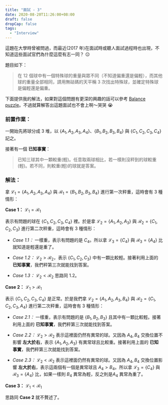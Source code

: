 ```yaml
---
title: "面試 - 3"
date: 2020-08-20T11:26:00+08:00
draft: false
dropCap: false
tags:
  - "Interview"
---
```


這題在大學時曾被問過，而最近(2017 年)在面試時或聽人面試過程時也出現，不知道這些面試官們為什麼這麼有志一同？ 😑

題目如下：

> 在 12 個球中有一個特殊球的重量與眾不同（不知道偏重還是偏輕），而其他球的重量全部相同，請用無砝碼的天平稱 3 次找出特殊球，並確定特殊球是偏輕還是偏重。

下面提供我的解法，如果對這個問題有更深的興趣的話可以參考 [Balance puzzle](https://en.wikipedia.org/wiki/Balance_puzzle)。不過就算解答出這題面試也不會上啊～哭哭 😭

### 前置作業：

一開始先將球分成 3 堆，以 $\{ A_1, A_2, A_3, A_4 \}$、$\{ B_1, B_2, B_3, B_4 \}$ 與 $\{ C_1, C_2, C_3, C_4 \}$ 記之。

接著有一個 **已知事實**：

> 已知三球其中一顆較重(輕)。任意取兩球相比，若一樣則沒秤到的球較重(輕)。若不同，則較重(輕)的球就是答案。

### 解法：

拿 $\mathcal{L}_1 = \{ A_1, A_2, A_3, A_4 \}$ 與 $\mathcal{R}_1 = \{ B_1, B_2, B_3, B_4 \}$ 進行第一次秤重，這時會有 3 種情形：

**Case 1：** $\mathcal{L}_1 = \mathcal{R}_1$

表示有問題的球在 $\{ C_1, C_2, C_3, C_4 \}$ 裡。於是拿 $\mathcal{L}_2 = \{ A_1, A_2, A_3 \}$ 與 $\mathcal{R}_2 = \{ C_1, C_2, C_3 \}$ 進行第二次秤重，這時會有 3 種情形：

- _Case 1.1：_ 一樣重，表示有問題的是 $C_4$。所以拿 $\mathcal{L}_3 = \{C_4\}$ 與 $\mathcal{R}_3 = \{A_4\}$ 比就知道是輕還是重了。

- _Case 1.2：_ $\mathcal{L}_2 > \mathcal{R}_2$，表示 $\{ C_1, C_2, C_3 \}$ 中有一顆比較輕。接著利用上面的 **已知事實**，我們秤第三次就能找到答案。

- _Case 1.3：_ $\mathcal{L}_2 < \mathcal{R}_2$ 思路同 1.2。

**Case 2：** $\mathcal{L}_1 > \mathcal{R}_1$

表示 $\{ C_1, C_2, C_3, C_4 \}$ 是正常。於是我們拿 $\mathcal{L}_2 = \{ A_1, A_2, A_3, B_4 \}$ 與 $\mathcal{R}_2 = \{ C_1, C_2, C_3, A_4 \}$ 進行第二次秤重，這時會有 3 種情形：

- _Case 2.1：_ 一樣重，表示有問題的是 $\{ B_1, B_2, B_3 \}$ 且其中有一顆比較輕。接著利用上面的 **已知事實**，我們秤第三次就能找到答案。

- _Case 2.2：_ $\mathcal{L}_2 > \mathcal{R}_2$ 表示這裡面仍然有異常的球。又因為 $A_4, B_4$ 交換位置不影響 **左大於右**，表示 $\{ A_1, A_2, A_3 \}$ 有異常球且比較重。接著利用上面的 **已知事實**，我們秤第三次就能找到答案。

- _Case 2.3：_ $\mathcal{L}_2 < \mathcal{R}_2$ 表示這裡面仍然有異常的球。又因為 $A_4, B_4$ 交換位置影響 **左大於右**，表示這兩個有一個是異常球且 $A_4 > B_4$。所以拿 $\mathcal{L}_3 = \{C_4\}$ 與 $\mathcal{R}_3 = \{A_4\}$ 比，如果一樣則 $B_4$ 異常為輕，反之則是$A_4$ 異常為重了。

**Case 3：** $\mathcal{L}_1 < \mathcal{R}_1$

思路同 **Case 2** 就不贅述了。

